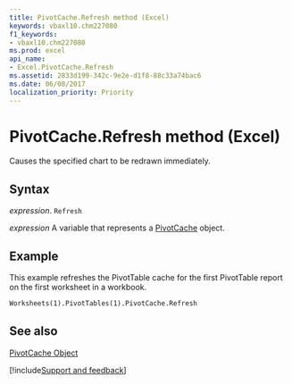 ```yaml
---
title: PivotCache.Refresh method (Excel)
keywords: vbaxl10.chm227080
f1_keywords:
- vbaxl10.chm227080
ms.prod: excel
api_name:
- Excel.PivotCache.Refresh
ms.assetid: 2833d199-342c-9e2e-d1f8-88c33a74bac6
ms.date: 06/08/2017
localization_priority: Priority
---
```



# PivotCache.Refresh method (Excel)

Causes the specified chart to be redrawn immediately.


## Syntax

_expression_. `Refresh`

_expression_ A variable that represents a [PivotCache](Excel.PivotCache.md) object.


## Example

This example refreshes the PivotTable cache for the first PivotTable report on the first worksheet in a workbook.


```vb
Worksheets(1).PivotTables(1).PivotCache.Refresh
```


## See also


[PivotCache Object](Excel.PivotCache.md)

[!include[Support and feedback](~/includes/feedback-boilerplate.md)]